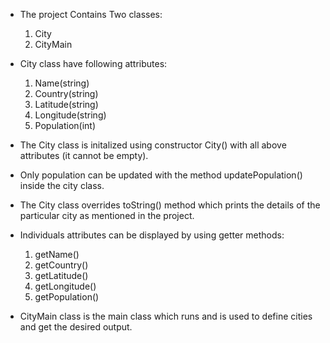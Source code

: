 - The project Contains Two classes:
    1. City
    2. CityMain

- City class have following attributes:
    1. Name(string)
    2. Country(string)
    3. Latitude(string)
    4. Longitude(string)
    5. Population(int)

- The City class is initalized using constructor City() with all
  above attributes (it cannot be empty).

- Only population can be updated with the method updatePopulation()
  inside the city class.

- The City class overrides toString() method which prints the details of
  the particular city as mentioned in the project.

- Individuals attributes can be displayed by using getter methods:
    1. getName()
    2. getCountry()
    3. getLatitude()
    4. getLongitude()
    5. getPopulation()


- CityMain class is the main class which runs and is used to define cities and get the desired output.